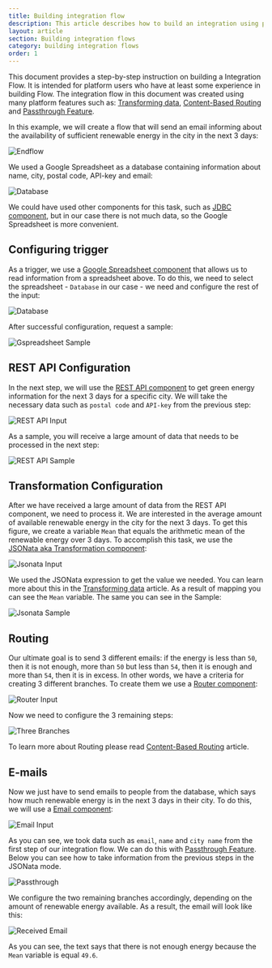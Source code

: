 ```yaml
---
title: Building integration flow
description: This article describes how to build an integration using platform features.
layout: article
section: Building integration flows
category: building integration flows
order: 1
---
```


This document provides a step-by-step instruction on building a Integration Flow. It is intended for platform users who have at least some experience in building Flow. The integration flow in this document was created using many platform features such as: [Transforming data](/guides/transforming-data), [Content-Based Routing](/guides/content-based-router) and [Passthrough Feature](/getting-started/passthrough-feature).

In this example, we will create a flow that will send an email informing about the availability of sufficient renewable energy in the city in the next 3 days:

![Endflow](/assets/img/integrator-guide/building-integration-flow/endflow.png)

We used a Google Spreadsheet as a database containing information about name, city, postal code, API-key and email:

![Database](/assets/img/integrator-guide/building-integration-flow/database.png)

We could have used other components for this task, such as [JDBC component](/components/jdbc), but in our case there is not much data, so the Google Spreadsheet is more convenient.

## Configuring trigger

As a trigger, we use a [Google Spreadsheet component](/components/gspreadsheet) that allows us to read information from a spreadsheet above. To do this, we need to select the spreadsheet - `Database` in our case - we need and configure the rest of the input:

![Database](/assets/img/integrator-guide/building-integration-flow/gspreadsheet-input.png)

After successful configuration, request a sample:

![Gspreadsheet Sample](/assets/img/integrator-guide/building-integration-flow/gspreadsheet-sample.png)

## REST API Configuration

In the next step, we will use the [REST API component](/components/rest-api) to get green energy information for the next 3 days for a specific city. We will take the necessary data such as `postal code` and `API-key` from the previous step:

![REST API Input](/assets/img/integrator-guide/building-integration-flow/rest-api-input.png)

As a sample, you will receive a large amount of data that needs to be processed in the next step:

![REST API Sample](/assets/img/integrator-guide/building-integration-flow/rest-api-sample.png)

## Transformation Configuration

After we have received a large amount of data from the REST API component, we need to process it. We are interested in the average amount of available renewable energy in the city for the next 3 days. To get this figure, we create a variable `Mean` that equals the arithmetic mean of the renewable energy over 3 days. To accomplish this task, we use the [JSONata aka Transformation component](/components/jsonata):

![Jsonata Input](/assets/img/integrator-guide/building-integration-flow/jsonata-input.png)

We used the JSONata expression to get the value we needed. You can learn more about this in the [Transforming data](/guides/transforming-data) article. As a result of mapping you can see the `Mean` variable. The same you can see in the Sample:

![Jsonata Sample](/assets/img/integrator-guide/building-integration-flow/jsonata-sample.png)

## Routing

Our ultimate goal is to send 3 different emails: if the energy is less than `50`, then it is not enough, more than `50` but less than `54`, then it is enough and more than `54`, then it is in excess. In other words, we have a criteria for creating 3 different branches. To create them we use a [Router component](/components/router):

![Router Input](/assets/img/integrator-guide/building-integration-flow/router-input.png)

Now we need to configure the 3 remaining steps:

![Three Branches](/assets/img/integrator-guide/building-integration-flow/3-branches.png)

To learn more about Routing please read [Content-Based Routing](/guides/content-based-router) article.

## E-mails

Now we just have to send emails to people from the database, which says how much renewable energy is in the next 3 days in their city. To do this, we will use a [Email component](/components/email):

![Email Input](/assets/img/integrator-guide/building-integration-flow/email-input.png)

As you can see, we took data such as `email`, `name` and `city name` from the first step of our integration flow. We can do this with [Passthrough Feature](/getting-started/passthrough-feature). Below you can see how to take information from the previous steps in the JSONata mode.

![Passthrough](/assets/img/integrator-guide/building-integration-flow/passthrough.png)

We configure the two remaining branches accordingly, depending on the amount of renewable energy available. As a result, the email will look like this:

![Received Email](/assets/img/integrator-guide/building-integration-flow/received-email.png)

As you can see, the text says that there is not enough energy because the `Mean` variable is equal `49.6`.
